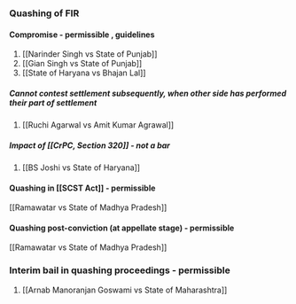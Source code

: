 
### Quashing of FIR

#### Compromise - permissible , guidelines

 1. [[Narinder Singh vs State of Punjab]]
2. [[Gian Singh vs State of Punjab]]
3. [[State of Haryana vs Bhajan Lal]]
##### Cannot contest settlement *subsequently*, when other side has performed their part of settlement

1. [[Ruchi Agarwal vs Amit Kumar Agrawal]]

##### Impact of [[CrPC, Section 320]] - not a bar 

1. [[BS Joshi vs State of Haryana]]

#### Quashing in [[SCST Act]] - permissible

[[Ramawatar vs State of Madhya Pradesh]]

#### Quashing post-conviction (at appellate stage) - permissible

[[Ramawatar vs State of Madhya Pradesh]]


### Interim bail in quashing proceedings - permissible
1. [[Arnab Manoranjan Goswami vs State of Maharashtra]]